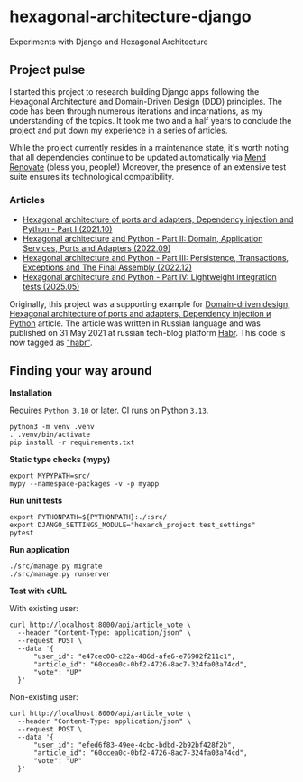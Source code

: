 # hexagonal-architecture-django
Experiments with Django and Hexagonal Architecture

## Project pulse

I started this project to research building Django apps
following the Hexagonal Architecture and Domain-Driven Design (DDD) principles.
The code has been through numerous iterations and incarnations, as my understanding of
the topics. It took me two and a half years to conclude the project and put down my
experience in a series of articles.

While the project currently resides in a maintenance state, it's worth noting that
all dependencies continue to be updated automatically via
[Mend Renovate](https://www.mend.io/renovate/) (bless you, people!)
Moreover, the presence of an extensive test suite ensures
its technological compatibility.

### Articles

* [Hexagonal architecture of ports and adapters, Dependency injection and Python - Part I (2021.10)](https://zaurnasibov.com/posts/2021/10/30/hexarch_di_python_part_1.html)
* [Hexagonal architecture and Python - Part II: Domain, Application Services, Ports and Adapters (2022.09)](https://zaurnasibov.com/posts/2022/09/18/hexarch_di_python_part_2.html)
* [Hexagonal architecture and Python - Part III: Persistence, Transactions, Exceptions and The Final Assembly (2022.12)](https://zaurnasibov.com/posts/2022/12/31/hexarch_di_python_part_3.html)
* [Hexagonal architecture and Python - Part IV: Lightweight integration tests (2025.05)](https://www.zaurnasibov.com/posts/2025/05/10/hexarch-python-part-4-lightweight-integration-tests.html#hexarch-python-part-4-lightweight-integration-tests)

Originally, this project was a supporting example for
[Domain-driven design, Hexagonal architecture of ports and adapters, Dependency injection и Python](https://habr.com/ru/post/559560/)
article.
The article was written in Russian language and was published on 31 May 2021
at russian tech-blog platform [Habr](https://habr.com/).
This code is now tagged as ["habr"](https://github.com/BasicWolf/hexagonal-architecture-django/tree/habr).

## Finding your way around

**Installation**

Requires ``Python 3.10`` or later. CI runs on Python ``3.13``.

```shell
python3 -m venv .venv
. .venv/bin/activate
pip install -r requirements.txt
```

**Static type checks (mypy)**

```shell
export MYPYPATH=src/
mypy --namespace-packages -v -p myapp
```

**Run unit tests**

```shell
export PYTHONPATH=${PYTHONPATH}:./:src/
export DJANGO_SETTINGS_MODULE="hexarch_project.test_settings"
pytest
```

**Run application**

```shell
./src/manage.py migrate
./src/manage.py runserver
```

**Test with cURL**

With existing user:
```shell
curl http://localhost:8000/api/article_vote \
  --header "Content-Type: application/json" \
  --request POST \
  --data '{
      "user_id": "e47cec00-c22a-486d-afe6-e76902f211c1",
      "article_id": "60ccea0c-0bf2-4726-8ac7-324fa03a74cd",
      "vote": "UP"
  }'
```

Non-existing user:
```shell
curl http://localhost:8000/api/article_vote \
  --header "Content-Type: application/json" \
  --request POST \
  --data '{
      "user_id": "efed6f83-49ee-4cbc-bdbd-2b92bf428f2b",
      "article_id": "60ccea0c-0bf2-4726-8ac7-324fa03a74cd",
      "vote": "UP"
  }'
```
